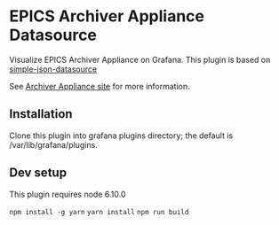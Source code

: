 # EPICS Archiver Appliance Datasource

Visualize EPICS Archiver Appliance on Grafana. This plugin is based on [simple-json-datasource](https://github.com/grafana/simple-json-datasource)

See [Archiver Appliance site](https://slacmshankar.github.io/epicsarchiver_docs/index.html) for more information.

## Installation

Clone this plugin into grafana plugins directory; the default is /var/lib/grafana/plugins.

## Dev setup

This plugin requires node 6.10.0

`npm install -g yarn`
`yarn install`
`npm run build`

